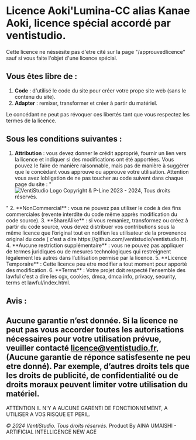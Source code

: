# Licence Aoki'Lumina-CC alias Kanae Aoki, licence spécial accordé par ventistudio.
Cette licence ne néssésite pas d'etre cité sur la page "/approuvedlicence" sauf si vous faite l'objet d'une licence spécial.

## Vous êtes libre de :
1. **Code** : d'utilisé le code du site pour créer votre prope site web (sans le contenu du site).
2. **Adapter** : remixer, transformer et créer à partir du matériel.

Le concédant ne peut pas révoquer ces libertés tant que vous respectez les termes de la licence.

## Sous les conditions suivantes :
1. **Attribution** : vous devez donner le crédit approprié, fournir un lien vers la licence et indiquer si des modifications ont été apportées. Vous pouvez le faire de manière raisonnable, mais pas de manière à suggérer que le concédant vous approuve ou approuve votre utilisation.
Attention vous avez lobligation de ne pas toucher au code suivent dans chaque page du site :
"<div class="copyright">
      <img src="/favicon.avif" alt="VentiStudio Logo">
      <span>Copyright & P-Line 2023 - 2024, Tous droits réservés.</span>
</div>"
2. **NonCommercial** : vous ne pouvez pas utiliser le code à des fins commerciales (revente interdite du code même apprès modification du code source).
3. **ShareAlike** : si vous remaniez, transformez ou créez à partir du code source, vous devez distribuer vos contributions sous la même licence que l’original tout en notifien les utilisateur de la provenence original du code ( c'est a dire https://github.com/ventistudio/ventistudio.fr).
4. **Aucune restriction supplémentaire** : vous ne pouvez pas appliquer de termes juridiques ou de mesures technologiques qui restreignent légalement les autres dans l’utilisation permise par la licence.
5. **Licence Temporaire** : Cette licence peu etre modifier a tout moment pour apporté des modification.
6. **Terms** : Votre projet doit respecté l'ensemble des lawful c'est a dire les cgv, cookies, dmca, dmca info, privacy, security, terms et lawful/index.html.

## Avis :
__**Aucune garantie n’est donnée.**__ 
Si la licence ne peut pas vous accorder toutes les autorisations nécessaires pour votre utilisation prévue, veuiller contacté licence@ventistudio.fr, (Aucune garantie de réponce satisfesente ne peu etre donné). 
Par exemple, d’autres droits tels que les droits de publicité, de confidentialité ou de droits moraux peuvent limiter votre utilisation du matériel.
---
ATTENTION IL N'Y A AUCUNE GARENTI DE FONCTIONNEMENT, A UTILISER A VOS RISQUE ET PERIL.

*© 2024 VentiStudio. Tous droits réservés.*
Product By AINA UMAISHI - ARTIFICIAL INTELLIGENCE NEW AGE
